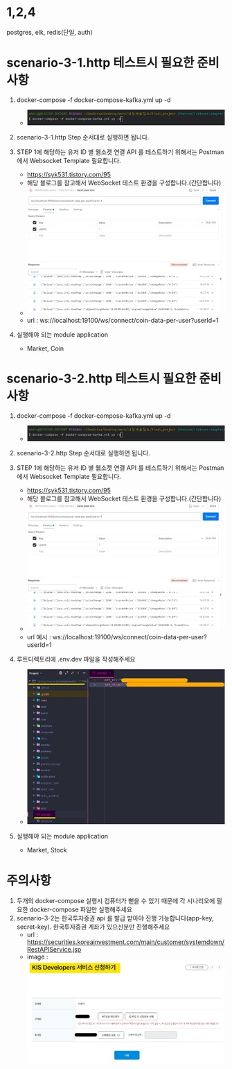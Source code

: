 
# 1,2,4
postgres, elk, redis(단일, auth)



# scenario-3-1.http 테스트시 필요한 준비사항 

1. docker-compose -f docker-compose-kafka.yml up -d 
   - ![img.png](images/img.png)

2. scenario-3-1.http Step 순서대로 실행하면 됩니다.

3. STEP 1에 해당하는 유저 ID 별 웹소켓 연결 API 를 테스트하기 위해서는 Postman 에서 Websocket Template 필요합니다. 
   - https://syk531.tistory.com/95
   - 해당 블로그를 참고해서 WebSocket 테스트 환경을 구성합니다.(간단합니다)
   - ![img.png](images/img-websocket.png)
   - url : ws://localhost:19100/ws/connect/coin-data-per-user?userId=1
   
4. 실행해야 되는 module application
   - Market, Coin


# scenario-3-2.http 테스트시 필요한 준비사항

1. docker-compose -f docker-compose-kafka.yml up -d
    - ![img.png](images/img.png)

2. scenario-3-2.http Step 순서대로 실행하면 됩니다.

3. STEP 1에 해당하는 유저 ID 별 웹소켓 연결 API 를 테스트하기 위해서는 Postman 에서 Websocket Template 필요합니다.
    - https://syk531.tistory.com/95
    - 해당 블로그를 참고해서 WebSocket 테스트 환경을 구성합니다.(간단합니다)
    - ![img.png](images/img-websocket.png)
    - url 예시 : ws://localhost:19100/ws/connect/coin-data-per-user?userId=1

4. 루트디렉토리에 .env.dev 파일을 작성해주세요
   - ![img.png](images/img-env.png)

5. 실행해야 되는 module application
   - Market, Stock

# 주의사항
1. 두개의 docker-compose 실행시 컴퓨터가 뻗을 수 있기 때문에 각 시나리오에 필요한 docker-compose 파일만 실행해주세요
2. scenario-3-2는 한국투자증권 api 를 발급 받아야 진행 가능합니다(app-key, secret-key). 한국투자증권 계좌가 있으신분만 진행해주세요
   - url : https://securities.koreainvestment.com/main/customer/systemdown/RestAPIService.jsp
   - image : ![img.png](images/img-한투.png)